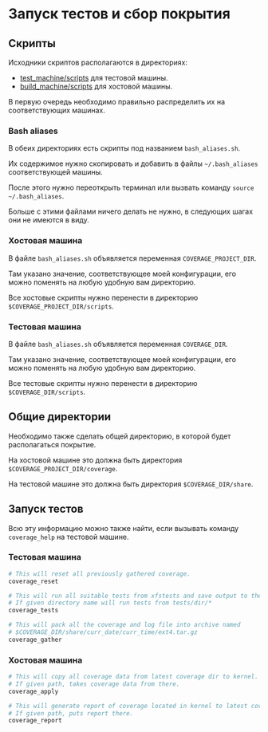 # Запуск тестов и сбор покрытия



## Скрипты

Исходники скриптов располагаются в директориях:
- [test_machine/scripts](../test_machine/scripts/) для тестовой машины.
- [build_machine/scripts](../build_machine/scripts/) для хостовой машины.

В первую очередь необходимо правильно распределить их на соответствующих машинах.

### Bash aliases

В обеих директориях есть скрипты под названием `bash_aliases.sh`.

Их содержимое нужно скопировать и добавить в файлы `~/.bash_aliases` соответствующей машины.

После этого нужно переоткрыть терминал или вызвать команду `source ~/.bash_aliases`.

Больше с этими файлами ничего делать не нужно, в следующих шагах они не имеются в виду.

### Хостовая машина

В файле `bash_aliases.sh` объявляется переменная `COVERAGE_PROJECT_DIR`.

Там указано значение, соответствующее моей конфигурации, его можно поменять на любую удобную вам директорию.

Все хостовые скрипты нужно перенести в директорию `$COVERAGE_PROJECT_DIR/scripts`.

### Тестовая машина

В файле `bash_aliases.sh` объявляется переменная `COVERAGE_DIR`.

Там указано значение, соответствующее моей конфигурации, его можно поменять на любую удобную вам директорию.

Все тестовые скрипты нужно перенести в директорию `$COVERAGE_DIR/scripts`.


## Общие директории

Необходимо также сделать общей директорию, в которой будет располагаться покрытие.

На хостовой машине это должна быть директория `$COVERAGE_PROJECT_DIR/coverage`.

На тестовой машине это должна быть директория `$COVERAGE_DIR/share`.


## Запуск тестов

Всю эту информацию можно также найти, если вызывать команду `coverage_help` на тестовой машине.

### Тестовая машина

```bash
# This will reset all previously gathered coverage.
coverage_reset

# This will run all suitable tests from xfstests and save output to the log file.
# If given directory name will run tests from tests/dir/*
coverage_tests

# This will pack all the coverage and log file into archive named
# $COVERAGE_DIR/share/curr_date/curr_time/ext4.tar.gz
coverage_gather
```

### Хостовая машина

```bash
# This will copy all coverage data from latest coverage dir to kernel.
# If given path, takes coverage data from there.
coverage_apply

# This will generate report of coverage located in kernel to latest coverage dir.
# If given path, puts report there.
coverage_report
```